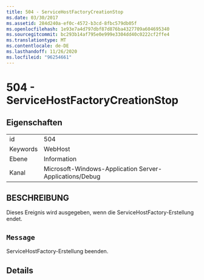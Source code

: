 ```yaml
---
title: 504 - ServiceHostFactoryCreationStop
ms.date: 03/30/2017
ms.assetid: 284d240a-ef0c-4572-b3cd-8fbc579db05f
ms.openlocfilehash: 1e93e7a4d797dbf87d876ba4327709a604695340
ms.sourcegitcommit: bc293b14af795e0e999e3304dd40c0222cf2ffe4
ms.translationtype: MT
ms.contentlocale: de-DE
ms.lasthandoff: 11/26/2020
ms.locfileid: "96254661"
---
```

# <a name="504---servicehostfactorycreationstop"></a>504 - ServiceHostFactoryCreationStop

## <a name="properties"></a>Eigenschaften  
  
|||  
|-|-|  
|id|504|  
|Keywords|WebHost|  
|Ebene|Information|  
|Kanal|Microsoft-Windows-Application Server-Applications/Debug|  
  
## <a name="description"></a>BESCHREIBUNG  

 Dieses Ereignis wird ausgegeben, wenn die ServiceHostFactory-Erstellung endet.  
  
## <a name="message"></a>`Message`  

 ServiceHostFactory-Erstellung beenden.  
  
## <a name="details"></a>Details
